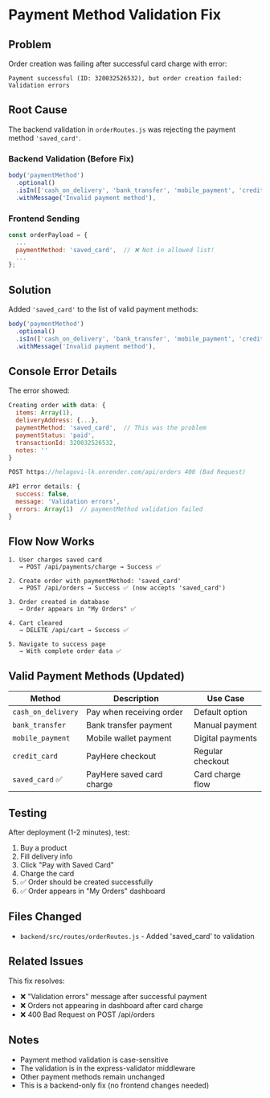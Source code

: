 # Payment Method Validation Fix

## Problem
Order creation was failing after successful card charge with error:
```
Payment successful (ID: 320032526532), but order creation failed: Validation errors
```

## Root Cause

The backend validation in `orderRoutes.js` was rejecting the payment method `'saved_card'`.

### Backend Validation (Before Fix)
```javascript
body('paymentMethod')
  .optional()
  .isIn(['cash_on_delivery', 'bank_transfer', 'mobile_payment', 'credit_card'])
  .withMessage('Invalid payment method'),
```

### Frontend Sending
```javascript
const orderPayload = {
  ...
  paymentMethod: 'saved_card',  // ❌ Not in allowed list!
  ...
};
```

## Solution

Added `'saved_card'` to the list of valid payment methods:

```javascript
body('paymentMethod')
  .optional()
  .isIn(['cash_on_delivery', 'bank_transfer', 'mobile_payment', 'credit_card', 'saved_card'])
  .withMessage('Invalid payment method'),
```

## Console Error Details

The error showed:
```javascript
Creating order with data: {
  items: Array(1),
  deliveryAddress: {...},
  paymentMethod: 'saved_card',  // This was the problem
  paymentStatus: 'paid',
  transactionId: 320032526532,
  notes: ''
}

POST https://helagovi-lk.onrender.com/api/orders 400 (Bad Request)

API error details: {
  success: false,
  message: 'Validation errors',
  errors: Array(1)  // paymentMethod validation failed
}
```

## Flow Now Works

```
1. User charges saved card
   → POST /api/payments/charge → Success ✅

2. Create order with paymentMethod: 'saved_card'
   → POST /api/orders → Success ✅ (now accepts 'saved_card')

3. Order created in database
   → Order appears in "My Orders" ✅

4. Cart cleared
   → DELETE /api/cart → Success ✅

5. Navigate to success page
   → With complete order data ✅
```

## Valid Payment Methods (Updated)

| Method | Description | Use Case |
|--------|-------------|----------|
| `cash_on_delivery` | Pay when receiving order | Default option |
| `bank_transfer` | Bank transfer payment | Manual payment |
| `mobile_payment` | Mobile wallet payment | Digital payments |
| `credit_card` | PayHere checkout | Regular checkout |
| `saved_card` ✅ | PayHere saved card charge | Card charge flow |

## Testing

After deployment (1-2 minutes), test:
1. Buy a product
2. Fill delivery info
3. Click "Pay with Saved Card"
4. Charge the card
5. ✅ Order should be created successfully
6. ✅ Order appears in "My Orders" dashboard

## Files Changed

- `backend/src/routes/orderRoutes.js` - Added 'saved_card' to validation

## Related Issues

This fix resolves:
- ❌ "Validation errors" message after successful payment
- ❌ Orders not appearing in dashboard after card charge
- ❌ 400 Bad Request on POST /api/orders

## Notes

- Payment method validation is case-sensitive
- The validation is in the express-validator middleware
- Other payment methods remain unchanged
- This is a backend-only fix (no frontend changes needed)

